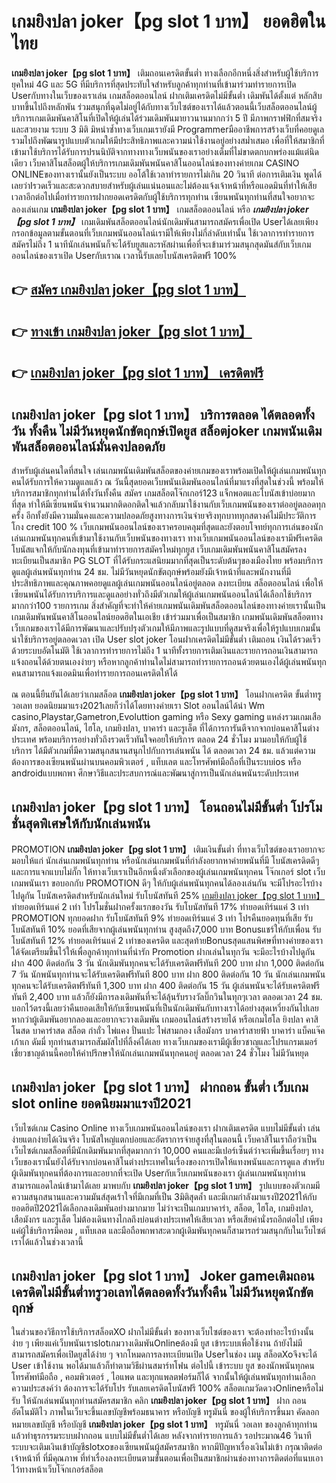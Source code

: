 # เกมยิงปลา joker【pg slot 1 บาท】  ยอดฮิตในไทย

**เกมยิงปลา joker【pg slot 1 บาท】** เติมถอนเครดิตขั้นต่ำ  ทางเลือกอีกหนึ่งสิ่งสำหรับผู้ใช้บริการยุคใหม่ 4G และ 5G ที่มีบริการที่สุดประทับใจสำหรับลูกค้าทุกท่านที่เข้ามาร่วมทำรายการเปิด Userกับทางในเว็บของเราเล่น เกมสล็อตออนไลน์ ฝากเติมเครดิตไม่มีขั้นต่ำ เดิมพันได้ตั้งแต่ หลักสิบบาทขึ้นไปถึงหลักพัน ร่วมสนุกที่ฉุดไม่อยู่ได้กับทางเว็บไซต์ของเราได้แล้วตอนนี้เว็บสล็อตออนไลน์ผู้บริการเกมเดิมพันคาสิโนที่เปิดให้ผู้เล่นได้ร่วมเดิมพันมายาวนานมากกว่า 5 ปี มีภาพกราฟฟิกที่สมจริงและสวยงาม ระบบ 3 มิติ
มิหนำซ้ำทางเว็บเกมเรายังมี Programmerมืออาชีพการสร้างเว็บที่คอยดูเล  รวมไปถึงพัฒนารูปแบบตัวเกมให้มีประสิทธิภาพและความน่าใช้งานอยู่อย่างสม่ำเสมอ เพื่อที่ให้สมาชิกที่เข้ามาใช้บริการได้รับการปรนนิบัติจากทางทางเว็บพนันของเราอย่างเต็มที่ไม่ขาดตกบกพร่องแม้แต่นิดเดียว เว็บคาสิโนสล็อตผู้ให้บริการเกมเดิมพันพนันคาสิโนออนไลน์ของทางค่ายเกม CASINO ONLINEของทางเรานั้นยังเป็นระบบ ออโต้ใช้เวลาทำรายการไม่เกิน 20 วินาที ต่อการเติมเงิน พูดได้เลยว่าIรวดเร็วและสะดวกสบายสำหรับผู้เล่นแน่นอนและไม่ต้องแจ้งเจ้าหน้าที่หรือแอดมินที่ทำให้เสียเวลาอีกต่อไปเมื่อทำรายการฝากยอดเครดิตกับผู้ใช้บริการทุกท่าน
เซียนพนันทุกท่านที่สนใจอยากจะลองเล่นเกม **เกมยิงปลา joker【pg slot 1 บาท】** เกมสล็อตออนไลน์ หรือ ***เกมยิงปลา joker【pg slot 1 บาท】*** เกมเดิมพันสล็อตออนไลน์นักเดิมพันสามารถสมัครเพื่อเปิด Userได้เลยเพียงกรอกข้อมูลตามขั้นตอนที่เว็บเกมพนันออนไลน์เรามีให้เพียงไม่กี่ลำดับเท่านั้น ใช้เวลาการทำรายการสมัครไม่ถึง 1 นาทีนักเล่นพนันก็จะได้รับยูสและรหัสผ่านเพื่อที่จะเข้ามาร่วมสนุกสุดมันส์กับเว็บเกมออนไลน์ของเราเปิด Userกับเราณ เวลานี้รับเลยโบนัสเครดิตฟรี 100%

## 👉 [สมัคร เกมยิงปลา joker【pg slot 1 บาท】](https://archa888.com/)
## 👉 [ทางเข้า เกมยิงปลา joker【pg slot 1 บาท】](https://archa888.com/)
## 👉 [เกมยิงปลา joker【pg slot 1 บาท】 เครดิตฟรี](https://archa888.com/)

## เกมยิงปลา joker【pg slot 1 บาท】 บริการตลอด ได้ตลอดทั้งวัน ทั้งคืน ไม่มีวันหยุดนักขัตฤกษ์เปิดยูส สล็อตjoker เกมพนันเดิมพันสล็อตออนไลน์มั่นคงปลอดภัย

สำหรับผู้เล่นคนใดที่สนใจ เล่นเกมพนันเดิมพันสล็อตของค่ายเกมของเราพร้อมเปิดให้ผู้เล่นเกมพนันทุกคนได้รับการให้ความดูแลแล้ว ณ วันนี้สุดยอดเว็บพนันเดิมพันออนไลน์ที่มาแรงที่สุดในช่วงนี้ พร้อมให้บริการสมาชิกทุกท่านได้ทั้งวันทั้งคืน สมัคร เกมสล็อตโจ๊กเกอร์123 แจ็กพอตและโบนัสเข้าบ่อยมากที่สุด ทำให้มีเซียนพนันจำนวนมากติดอกติดใจแล้วกลับมาใช้งานกับเว็บเกมพนันของเราต่ออยู่ตลอดทุกครั้ง อีกทั้งยังมีความมั่นคงและความปลอดภัยสูงทางการเงินจ่ายจริงทุกบาททุกสตางค์ไม่มีประวัติการโกง credit 100 % เว็บเกมพนันออนไลน์ของเราครอบคลุมที่สุดและยังตอบโจทย์ทุกการเล่นของนักเล่นเกมพนันทุกคนที่เข้ามาใช้งานกับเว็บพนันของทางเรา
ทางเว็บเกมพนันออนไลน์ของเรามีฟรีเครดิตโบนัสแจกให้กับนักลงทุนที่เข้ามาทำรายการสมัครใหม่ทุกยูส เว็บเกมเดิมพันพนันคาสิโนสมัครลงทะเบียนเป็นสมาชิก  PG SLOT ที่ได้รับกระแสนิยมมากที่สุดเป็นระดับต้นๆของเมืองไทย พร้อมบริการดูแลผู้เล่นพนันทุกท่าน 24 ชม. ไม่มีวันหยุดนักขัตฤกษ์พร้อมยังมีเจ้าหน้าที่และพนักงานที่มีประสิทธิภาพและคุณภาพคอยดูแลผู้เล่นเกมพนันออนไลน์อยู่ตลอด ลงทะเบียน สล็อตออนไลน์ เพื่อให้เซียนพนันได้รับการบริการและดูแลอย่างทั่วถึงมีตัวเกมให้ผู้เล่นเกมพนันออนไลน์ได้เลือกใช้บริการมากกว่า100 รายการเกม
สิ่งสำคัญที่จะทำให้ค่ายเกมพนันเดิมพันสล็อตออนไลน์ของทางค่ายเรานั้นเป็นเกมเดิมพันพนันคาสิโนออนไลน์ยอดฮิตในเอเชีย เข้าร่วมมาเพื่อเป็นสมาชิก  เกมพนันเดิมพันสล็อตทางเว็บเกมของเราได้มีการพัฒนาและปรับปรุงตัวเกมให้มีภาพและรูปแบบที่ดูสมจริงเพื่อให้รูปแบบเกมนั้นน่าใช้บริการอยู่ตลอดเวลา เปิด User slot joker โอนฝากเครดิตไม่มีขั้นต่ำ เติมถอน เงินได้รวดเร็วด้วยระบบอัตโนมัติ ใช้เวลาการทำรายการไม่ถึง 1 นาทีทั้งรายการเติมเงินและรายการถอนเงินสามารถแจ้งถอนได้ด้วยตนเองง่ายๆ หรือหากลูกค้าท่านใดไม่สามารถทำรายการถอนด้วยตนเองได้ผู้เล่นพนันทุกคนสามารถแจ้งแอดมินเพื่อทำรายการถอนเครดิตให้ได้

ณ ตอนนี้ยืนยันได้เลยว่าเกมสล็อต **เกมยิงปลา joker【pg slot 1 บาท】** โอนฝากเครดิต ขั้นต่ำทรูวอเลท ยอดนิยมมาแรง2021เลยก็ว่าได้โดยทางค่ายเรา Slot ออนไลน์ได้นำ  Wm casino,Playstar,Gametron,Evoluttion gaming หรือ Sexy gaming แหล่งรวมเกมเสือมังกร, สล็อตออนไลน์, ไฮโล, เกมยิงปลา, บาคาร่า และรูเล็ต ที่ได้การการันตีจากจากบ่อนคาสิโนต่างประเทศ พร้อมบริการอย่างทั่วถึงรวดเร็วทันใจคอยให้บริการ ตลอด 24 ชั่วโมง มามอบให้กับผู้ใช้บริการ ได้มีตัวเกมที่มีความสนุกสนานสนุกไปกับการเล่นพนัน ได้ ตลอดเวลา 24 ชม. แล้วแต่ความต้องการของเซียนพนันผ่านบนคอมพิวเตอร์ , แท็บเลต และโทรศัพท์มือถือที่เป็นระบบios หรือ androidแบบพกพา ศึกษาวิธีและประสบการณ์และพัฒนาสู่การเป็นนักเล่นพนันระดับประเทศ

## เกมยิงปลา joker【pg slot 1 บาท】 โอนถอนไม่มีขั้นต่ำ โปรโมชั่นสุดพิเศษให้กับนักเล่นพนัน

 PROMOTION  **เกมยิงปลา joker【pg slot 1 บาท】** เติมเงินขั้นต่ำ ที่ทางเว็บไซต์ของเราอยากจะมอบให้แก่  นักเล่นเกมพนันทุกท่าน หรือนักเล่นเกมพนันที่กำลังอยากหาค่ายพนันที่มี โบนัสเครดิตดีๆ และการแจกแบบไม่กั๊ก ให้ทางเว็บเราเป็นอีกหนึ่งตัวเลือกของผู้เล่นเกมพนันทุกคน โจ๊กเกอร์ slot เว็บเกมพนันเรา ขอบอกกับ PROMOTION ดีๆ ให้กับผู้เล่นพนันทุกคนได้ลองเล่นกัน จะมีโปรอะไรบ้างไปดูกัน
โบนัสเครดิตสำหรับนักเล่นใหม่ รับโบนัสทันที 25% [เกมยิงปลา joker【pg slot 1 บาท】](https://archa888.com/) ทำยอดเทิร์นแค่ 2 เท่า
โปรโมชั่นฝากครั้งแรกของวัน รับโบนัสทันที 17% ทำยอดเทิร์นแค่ 3 เท่า
 PROMOTION ทุกยอดฝาก รับโบนัสทันที 9% ทำยอดเทิร์นแค่ 3 เท่า
โปรคืนยอดทุนที่เสีย รับโบนัสทันที 10% ยอดที่เสียจากผู้เล่นพนันทุกท่าน สูงสุดถึง7,000 บาท
Bonusแชร์ให้กับเพื่อน รับโบนัสทันที 12% ทำยอดเทิร์นแค่ 2 เท่าของเครดิต
และสุดท้ายBonusสุดแสนพิศษที่ทางค่ายของเราได้จัดเตรียมขึ้นไว้ให้เพื่อลูกค้าทุกท่านที่น่ารัก  Promotion ฝากเล่นในทุกวัน จะมีอะไรบ้างไปดูกัน
ฝาก 400 ติดต่อกัน 3 วัน นักเดิมพันทุกคนจะได้รับเครดิตฟรีทันที 200 บาท
ฝาก 1,000 ติดต่อกัน 7 วัน นักพนันทุกท่านจะได้รับเครดิตฟรีทันที 800 บาท
ฝาก 800 ติดต่อกัน 10 วัน นักเล่นเกมพนันทุกคนจะได้รับเครดิตฟรีทันที 1,300 บาท
ฝาก 400 ติดต่อกัน 15 วัน ผู้เล่นพนันจะได้รับเครดิตฟรีทันที 2,400 บาท
แล้วก็ยังมีการลงเดิมพันที่จะได้ลุ้นรับรางวัลบิ๊กวินในทุกๆเวลา ตลอดเวลา 24 ชม. บอกไว้ตรงนี้เลยว่าคืนยอดเสียให้กับเซียนพนันที่เป็นนักเดิมพันกับทางเราได้อย่างสุดเหวี่ยงกันไปเลย หากว่าผู้เดิมพันอยากลองและอยากจะวางเดิมพัน เกมออนไลน์สร้างรายได้ หรือเกมไฮโล ยิงปลา คาสิโนสด บาคาร่าสด สล็อต กำถั่ว ไพ่แคง ปั่นแปะ ไพ่สามกอง เสือมังกร บาคาร่าสายฟ้า บาคาร่า แบ็คแจ๊ค เก้าเก ดัมมี่ ทุกท่านสามารถสัมผัสไปที่ลิ้งค์ได้เลย ทางเว็บเกมของเรามีผู้เชี่ยวชาญและโปรแกรมเมอร์เชี่ยวชาญด้านนี้คอยให้คำปรึกษาให้นักเล่นเกมพนันทุกคนอยู่ ตลอดเวลา 24 ชั่วโมง ไม่มีวันหยุด

## เกมยิงปลา joker【pg slot 1 บาท】 ฝากถอน ขั้นต่ำ  เว็บเกม slot online ยอดนิยมมาแรงปี2021

เว็บไซต์เกม  Casino Online ทางเว็บเกมพนันออนไลน์ของเรา ฝากเติมเครดิต แบบไม่มีขั้นต่ำ เล่นง่ายแตกง่ายได้เงินจริง โบนัสใหญ่แตกบ่อยและอัตราการจ่ายสูงที่สุในตอนนี้ เว็บคาสิโนเราถือว่าเป็น เว็บไซต์เกมสล็อตที่มีนักเดิมพันมากที่สุดมากกว่า 10,000 คนและมีเปอร์เซ็นต์ว่าจะเพิ่มขึ้นเรื่อยๆ ทางเว็บของเรานั้นยังได้รับจากบ่อนคาสิโนต่างประเทศในเรื่องของการเปิดให้แทงพนันและการดูแล สำหรับผู้เดิมพันทุกคนที่ต้องการและอยากที่จะเปิด Userกับเว็บเกมพนันของเรา ผู้เล่นเกมพนันทุกท่านสามารถแอดไลน์เข้ามาได้เลย
	มาพบกับ **เกมยิงปลา joker【pg slot 1 บาท】** รูปแบบของตัวเกมมีความสนุกสนานและความมันส์สุดเร้าใจที่มีเกมที่เป็น 3มิติสุดล้ำ และมีเกมกำลังมาแรงปี2021ให้กับยอดฮิตปี2021ได้เลือกลงเดิมพันอย่างมากมาย  ไม่ว่าจะเป็นเกมบาคาร่า, สล็อต, ไฮโล, เกมยิงปลา, เสือมังกร และรูเล็ต ไม่ต้องเดินทางไกลถึงบ่อนต่างประเทศให้เสียเวลา หรือเสียค่านั่งรถอีกต่อไป เพียงแค่ผู้ใช้บริการมีคอม , แท็บเลต และมือถือพกพาสะดวกผู้เดิมพันทุกคนก็สามารถร่วมสนุกกับในเว็บไซต์เราได้แล้วในช่วงเวลานี้

## เกมยิงปลา joker【pg slot 1 บาท】 Joker gameเติมถอน เครดิตไม่มีขั้นต่ำทรูวอเลทได้ตลอดทั้งวันทั้งคืน ไม่มีวันหยุดนักขัตฤกษ์

ในส่วนของวิธีการใช้บริการสล็อตXO ฝากไม่มีขั้นต่ำ ของทางเว็บไซต์ของเรา จะต้องทำอะไรบ้างนั้น ง่าย ๆ เพียงแค่เว็บพนันเราslotเกมวางเดิมพันOnlineต้องมี ยูส เข้าระบบเพื่อใช้งาน ถ้ายังไม่มีสามารถสมัครเพื่อเปิดยูสได้ง่าย ๆ จากโหมดการลงทะเบียนเปิด Userในช่อง เมนู สล็อตXoจึงจะได้ User เข้าใช้งาน พอได้มาแล้วก็ทำตามวิธีผ่านสมาร์ทโฟน ต่อไปนี้
เข้าระบบ ยูส  ของนักพนันทุกคน โทรศัพท์มือถือ , คอมพิวเตอร์ , ไอแพด และทุกแพลตฟอร์มก็ได้
จากนั้นให้ผู้เล่นพนันทุกท่านเลือกความประสงค์ว่า ต้องการจะได้รับโปร รับเลยเครดิตโบนัสฟรี 100% สล็อตเกมวัดดวงOnlineหรือไม่รับ
ให้นักเล่นพนันทุกท่านสมัครสมาชิก คลิก **เกมยิงปลา joker【pg slot 1 บาท】** ฝาก ถอน  อัตโนมัติไว ภาพในเว็บจะขึ้นเลขบัญชีพร้อมธนาคาร หรือบัญชี ทรูมันนี่ ของผู้ให้บริการขึ้นมา
คัดลอกหมายเลขบัญชี หรือบัญชี **เกมยิงปลา joker【pg slot 1 บาท】** ทรูมันนี่ วอเลท ของลูกค้าทุกท่าน แล้วทำธุรกรรมระบบฝากถอน แบบไม่มีขั้นต่ำได้เลย
หลังจากทำรายการแล้ว รอประมาณ46 วินาที ระบบจะเติมเงินเข้าบัญชีslotxoของเซียนพนันผู้สมัครสมาชิก
หากมีปัญหาเรื่องเงินไม่เข้า กรุณาติดต่อเจ้าหน้าที่ ที่มีคุณภาพ ที่ทำเรื่องลงทะเบียนตามขั้นตอนเพื่อเป็นสมาชิกผ่านช่องทางการติดต่อที่แนบเอาไว้ทางหน้าเว็บโจ๊กเกอร์สล็อต


